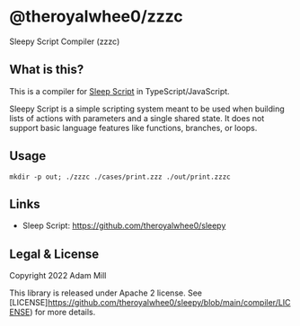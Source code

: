 # @theroyalwhee0/zzzc
Sleepy Script Compiler (zzzc)


## What is this?
This is a compiler for [Sleep Script](https://github.com/theroyalwhee0/sleepy) in TypeScript/JavaScript.

Sleepy Script is a simple scripting system meant to be used when building lists of actions with parameters and a single shared state. It does not support basic language features like functions, branches, or loops.


## Usage
`mkdir -p out; ./zzzc ./cases/print.zzz ./out/print.zzzc`



## Links
- Sleep Script: https://github.com/theroyalwhee0/sleepy


## Legal & License
Copyright 2022 Adam Mill

This library is released under Apache 2 license. See [LICENSE]https://github.com/theroyalwhee0/sleepy/blob/main/compiler/LICENSE) for more details.
